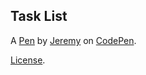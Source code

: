 Task List
---------


A [Pen](https://codepen.io/jeremy-code254/pen/dyeWwVR) by [Jeremy](https://codepen.io/jeremy-code254) on [CodePen](https://codepen.io).

[License](https://codepen.io/license/pen/dyeWwVR).